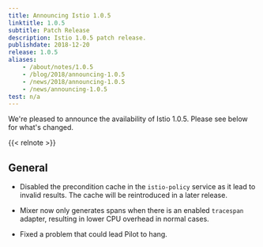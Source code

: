 ```yaml
---
title: Announcing Istio 1.0.5
linktitle: 1.0.5
subtitle: Patch Release
description: Istio 1.0.5 patch release.
publishdate: 2018-12-20
release: 1.0.5
aliases:
    - /about/notes/1.0.5
    - /blog/2018/announcing-1.0.5
    - /news/2018/announcing-1.0.5
    - /news/announcing-1.0.5
test: n/a
---
```


We're pleased to announce the availability of Istio 1.0.5. Please see below for what's changed.

{{< relnote >}}

## General

- Disabled the precondition cache in the `istio-policy` service as it lead to invalid results. The
cache will be reintroduced in a later release.

- Mixer now only generates spans when there is an enabled `tracespan` adapter, resulting in lower CPU overhead in normal cases.

- Fixed a problem that could lead Pilot to hang.
